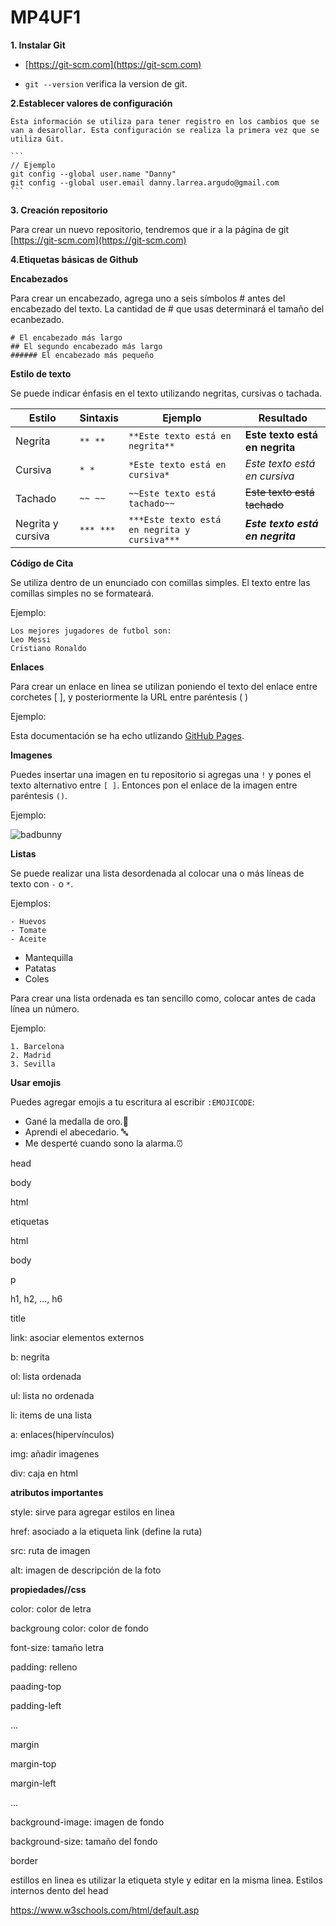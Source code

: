 # MP4UF1

**1. Instalar Git**
  
  * [https://git-scm.com](https://git-scm.com)
  
  * ``git --version`` verifica la version de git.
  
  
**2.Establecer valores de configuración**
    
    Esta información se utiliza para tener registro en los cambios que se van a desarollar. Esta configuración se realiza la primera vez que se utiliza Git.
    
    ```
    // Ejemplo
    git config --global user.name "Danny"
    git config --global user.email danny.larrea.argudo@gmail.com
    ```
 **3. Creación repositorio**
 
 Para crear un nuevo repositorio, tendremos que ir a la página de git [https://git-scm.com](https://git-scm.com)
    
 **4.Etiquetas básicas de Github**
 
  **Encabezados**
  
  Para crear un encabezado, agrega uno a seis símbolos # antes del encabezado del texto. La cantidad de # que usas determinará el tamaño del ecanbezado.
 
 ```
# El encabezado más largo
## El segundo encabezado más largo
###### El encabezado más pequeño
```

  **Estilo de texto**
  
  Se puede indicar énfasis en el texto utilizando negritas, cursivas o tachada.
  
   **Estilo** | **Sintaxis** | **Ejemplo** | **Resultado**
   ---------------- |  ---------------- |  ---------------- |  ---------------- 
   Negrita | ``** **`` | ``**Este texto está en negrita**`` | **Este texto está en negrita**
   Cursiva| ``* *`` | ``*Este texto está en cursiva*`` | *Este texto está en cursiva*
   Tachado | ``~~ ~~`` | ``~~Este texto está tachado~~`` | ~~Este texto está tachado~~
   Negrita y cursiva | ``*** ***`` | ``***Este texto está en negrita y cursiva***`` | ***Este texto está en negrita***
   
   **Código de Cita**
   
   Se utiliza dentro de un enunciado con comillas simples. El texto entre las comillas simples no se formateará. 
   
   Ejemplo:
   
   ```
   Los mejores jugadores de futbol son:
   Leo Messi
   Cristiano Ronaldo
   ```
  
  **Enlaces**
  
  Para crear un enlace en linea se utilizan poniendo el texto del enlace entre corchetes [ ], y posteriormente la URL entre paréntesis ( )
  
  Ejemplo:
  
  Esta documentación se ha echo utlizando [GitHub Pages](https://pages.github.com/).
  
  **Imagenes**
  
  Puedes insertar una imagen en tu repositorio si agregas una ``!`` y pones el texto alternativo entre ``[ ]``. Entonces pon el enlace de la imagen entre paréntesis ``()``.
  
  Ejemplo:
  
  ![badbunny](https://user-images.githubusercontent.com/91189406/138928549-3417be0f-9db9-40ac-8607-a2055182ef70.png)

  **Listas**
  
  Se puede realizar una lista desordenada al colocar una o más líneas de texto con ``-`` o ``*``.
  
  Ejemplos:
  ```
  - Huevos
  - Tomate
  - Aceite
  ```
  * Mantequilla
  * Patatas
  * Coles
  
  Para crear una lista ordenada es tan sencillo como, colocar antes de cada línea un número.
  
  Ejemplo:
  
  ```
  1. Barcelona
  2. Madrid
  3. Sevilla
  ```
  
  **Usar emojis**
  
  Puedes agregar emojis a tu escritura al escribir ``:EMOJICODE``:
  
  * Gané la medalla de oro.🥇
  * Aprendi el abecedario. 🔤
  * Me desperté cuando sono la alarma.⏰


 
 
 
 
 head
  
  body
  
  html
  
  etiquetas
  
  html
  
  body
  
 
  
  p
  
  h1, h2, ..., h6
  
  title
  
  link: asociar elementos externos
  
  b: negrita
  
  ol: lista ordenada
  
  ul: lista no ordenada
  
  li: items de una lista
  
  a: enlaces(hipervínculos)
  
  img: añadir imagenes
  
  div: caja en html
  
  **atributos importantes**
  
  style: sirve para agregar estilos en linea
  
  href: asociado a la etiqueta link (define la ruta)
  
  src: ruta de imagen
  
  alt: imagen de descripción de la foto
  
  **propiedades//css**
  
  color: color de letra
  
  backgroung color: color de fondo
  
  font-size: tamaño letra
  
  padding: relleno
  
  paading-top
  
  padding-left
  
  ...
  
  margin
  
  margin-top
  
  margin-left
  
  ...
  
  background-image: imagen de fondo
  
  background-size: tamaño del fondo
  
  border
  
  
   estillos en linea es utilizar la etiqueta style y editar en la misma linea. Estilos internos dento del head
  
  https://www.w3schools.com/html/default.asp
  
